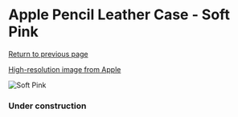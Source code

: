 # Apple Pencil Leather Case - Soft Pink

[Return to previous page](/pencil)

[High-resolution image from Apple](https://store.storeimages.cdn-apple.com/8756/as-images.apple.com/is/MRFP2?wid=4500&hei=4500&fmt=png)

<div style="width: 384px"><img src="/everysource/MRFP2.png" alt="Soft Pink"></div>

### Under construction
